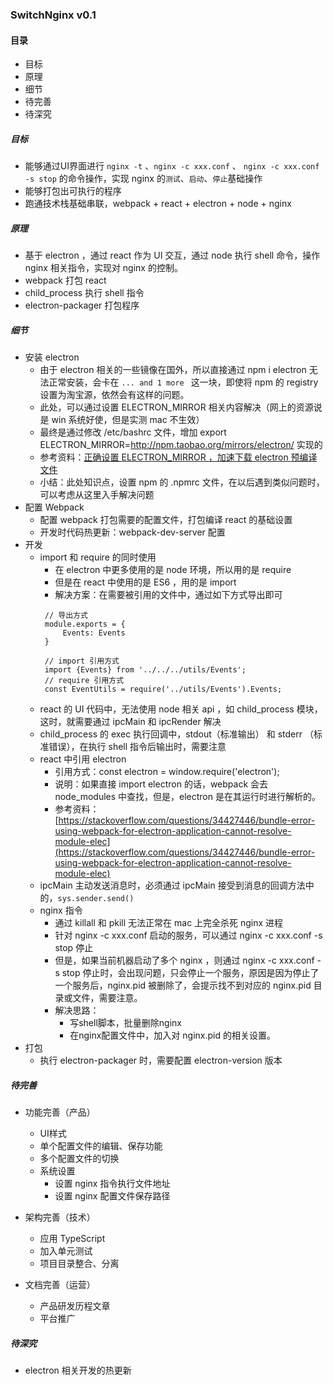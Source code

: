 ### SwitchNginx v0.1

#### 目录
* 目标
* 原理
* 细节
* 待完善
* 待深究

##### 目标

* 能够通过UI界面进行 `nginx -t` 、`nginx -c xxx.conf` 、 `nginx -c xxx.conf -s stop` 的命令操作，实现 nginx 的`测试`、`启动`、`停止`基础操作
* 能够打包出可执行的程序
* 跑通技术栈基础串联，webpack + react + electron + node + nginx 

##### 原理

* 基于 electron ，通过 react 作为 UI 交互，通过 node 执行 shell 命令，操作 nginx 相关指令，实现对 nginx 的控制。
* webpack 打包 react
* child_process 执行 shell 指令
* electron-packager 打包程序

##### 细节
* 安装 electron
    * 由于 electron 相关的一些镜像在国外，所以直接通过 npm i electron 无法正常安装，会卡在 `... and 1 more ` 这一块，即使将 npm 的 registry 设置为淘宝源，依然会有这样的问题。
    * 此处，可以通过设置 ELECTRON_MIRROR 相关内容解决（网上的资源说是 win 系统好使，但是实测 mac 不生效）
    * 最终是通过修改 /etc/bashrc 文件，增加 export ELECTRON_MIRROR=http://npm.taobao.org/mirrors/electron/ 实现的
    * 参考资料：[正确设置 ELECTRON_MIRROR ，加速下载 electron 预编译文件](http://newsn.com.cn/say/electron-mirror.html) 
    * 小结：此处知识点，设置 npm 的 .npmrc 文件，在以后遇到类似问题时，可以考虑从这里入手解决问题
* 配置 Webpack
    * 配置 webpack 打包需要的配置文件，打包编译 react 的基础设置
    * 开发时代码热更新：webpack-dev-server 配置
* 开发
    * import 和 require 的同时使用
        * 在 electron 中更多使用的是 node 环境，所以用的是 require 
        * 但是在 react 中使用的是 ES6 ，用的是 import 
        * 解决方案：在需要被引用的文件中，通过如下方式导出即可
        ```
         // 导出方式
         module.exports = {
             Events: Events
         }
         
         // import 引用方式
         import {Events} from '../../../utils/Events';
         // require 引用方式
         const EventUtils = require('../utils/Events').Events;
        ```
    * react 的 UI 代码中，无法使用 node 相关 api ，如 child_process 模块，这时，就需要通过 ipcMain 和 ipcRender 解决
    * child_process 的 exec 执行回调中，stdout（标准输出） 和 stderr （标准错误），在执行 shell 指令后输出时，需要注意
    * react 中引用 electron
        * 引用方式：const electron = window.require('electron');
        * 说明：如果直接 import electron 的话，webpack 会去 node_modules 中查找，但是，electron 是在其运行时进行解析的。
        * 参考资料：[https://stackoverflow.com/questions/34427446/bundle-error-using-webpack-for-electron-application-cannot-resolve-module-elec](https://stackoverflow.com/questions/34427446/bundle-error-using-webpack-for-electron-application-cannot-resolve-module-elec)
    * ipcMain 主动发送消息时，必须通过 ipcMain 接受到消息的回调方法中的，`sys.sender.send()`  
    * nginx 指令
        * 通过 killall 和 pkill 无法正常在 mac 上完全杀死 nginx 进程
        * 针对 nginx -c xxx.conf 启动的服务，可以通过 nginx -c xxx.conf -s stop 停止
        * 但是，如果当前机器启动了多个 nginx ，则通过 nginx -c xxx.conf -s stop 停止时，会出现问题，只会停止一个服务，原因是因为停止了一个服务后，nginx.pid 被删除了，会提示找不到对应的 nginx.pid 目录或文件，需要注意。
        * 解决思路：
            * 写shell脚本，批量删除nginx
            * 在nginx配置文件中，加入对 nginx.pid 的相关设置。
* 打包
    * 执行 electron-packager 时，需要配置 electron-version 版本
    
##### 待完善 
* 功能完善（产品）
    * UI样式
    * 单个配置文件的编辑、保存功能
    * 多个配置文件的切换
    * 系统设置
        * 设置 nginx 指令执行文件地址
        * 设置 nginx 配置文件保存路径

* 架构完善（技术）
    * 应用 TypeScript
    * 加入单元测试
    * 项目目录整合、分离
    
* 文档完善（运营）
    * 产品研发历程文章
    * 平台推广     

##### 待深究
* electron 相关开发的热更新

